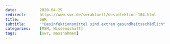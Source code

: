 ```yaml
---
date:          2020-04-29
redirect:      https://www.swr.de/swraktuell/desinfektion-104.html
title:         SWR
subtitle:      '"Desinfektionsmittel sind extrem gesundheitsschädlich"'
categories:    [MSM, Wissenschaft]
tags:          [swr, massnahmen]
---
```

